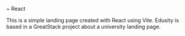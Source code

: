 ~ React

This is a simple landing page created with React using Vite.
Edusity is based in a GreatStack project about a university landing page.
